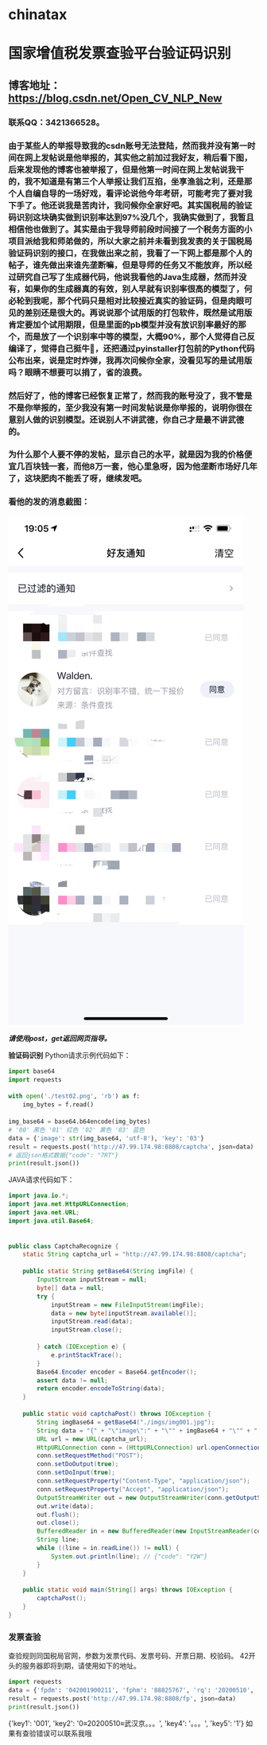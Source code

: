 # chinatax
# 国家增值税发票查验平台验证码识别
## 博客地址：https://blog.csdn.net/Open_CV_NLP_New
### 联系QQ：3421366528。
### 由于某些人的举报导致我的csdn账号无法登陆，然而我并没有第一时间在网上发帖说是他举报的，其实他之前加过我好友，稍后看下图，后来发现他的博客也被举报了，但是他第一时间在网上发帖说我干的，我不知道是有第三个人举报让我们互掐，坐享渔翁之利，还是那个人自编自导的一场好戏，看评论说他今年考研，可能考完了要对我下手了。他还说我是苦肉计，我问候你全家好吧。其实国税局的验证码识别这块确实做到识别率达到97%没几个，我确实做到了，我暂且相信他也做到了。其实是由于我导师前段时间接了一个税务方面的小项目派给我和师弟做的，所以大家之前并未看到我发表的关于国税局验证码识别的接口，在我做出来之前，我看了一下网上都是那个人的帖子，谁先做出来谁先垄断嘛，但是导师的任务又不能放弃，所以经过研究自己写了生成器代码，他说我看他的Java生成器，然而并没有，如果你的生成器真的有效，别人早就有识别率很高的模型了，何必轮到我呢，那个代码只是相对比较接近真实的验证码，但是肉眼可见的差别还是很大的。再说说那个试用版的打包软件，既然是试用版肯定要加个试用期限，但是里面的pb模型并没有放识别率最好的那个，而是放了一个识别率中等的模型，大概90%，那个人觉得自己反编译了，觉得自己挺牛🍺，还把通过pyinstaller打包前的Python代码公布出来，说是定时炸弹，我再次问候你全家，没看见写的是试用版吗？眼睛不想要可以捐了，省的浪费。
### 然后好了，他的博客已经恢复正常了，然而我的账号没了，我不管是不是你举报的，至少我没有第一时间发帖说是你举报的，说明你很在意别人做的识别模型。还说别人不讲武德，你自己才是最不讲武德的。
### 为什么那个人要不停的发帖，显示自己的水平，就是因为我的价格便宜几百块钱一套，而他8万一套，他心里急呀，因为他垄断市场好几年了，这块肥肉不能丢了呀，继续发吧。
### 看他的发的消息截图：
![Image text](https://github.com/digtial/chinatax/blob/main/%E6%B6%88%E6%81%AF%E6%88%AA%E5%9B%BE.JPG)
  
  
***请使用post，get返回网页指导。***

**验证码识别**
Python请求示例代码如下：
```python
import base64
import requests

with open('./test02.png', 'rb') as f:
    img_bytes = f.read()

img_base64 = base64.b64encode(img_bytes)
# '00' 黑色 '01' 红色 '02' 黄色 '03' 蓝色
data = {'image': str(img_base64, 'utf-8'), 'key': '03'}
result = requests.post('http://47.99.174.98:8808/captcha', json=data)
# 返回json格式数据{"code": "7RT"}
print(result.json())
```


JAVA请求代码如下：
```java
import java.io.*;
import java.net.HttpURLConnection;
import java.net.URL;
import java.util.Base64;


public class CaptchaRecognize {
    static String captcha_url = "http://47.99.174.98:8808/captcha";

    public static String getBase64(String imgFile) {
        InputStream inputStream = null;
        byte[] data = null;
        try {
            inputStream = new FileInputStream(imgFile);
            data = new byte[inputStream.available()];
            inputStream.read(data);
            inputStream.close();

        } catch (IOException e) {
            e.printStackTrace();
        }
        Base64.Encoder encoder = Base64.getEncoder();
        assert data != null;
        return encoder.encodeToString(data);
    }

    public static void captchaPost() throws IOException {
        String imgBase64 = getBase64("./imgs/img001.jpg");
        String data = "{" + "\"image\":" + "\"" + imgBase64 + "\"" + "," + "\"key\":" + "\"03\"" + "}";
        URL url = new URL(captcha_url);
        HttpURLConnection conn = (HttpURLConnection) url.openConnection();
        conn.setRequestMethod("POST");
        conn.setDoOutput(true);
        conn.setDoInput(true);
        conn.setRequestProperty("Content-Type", "application/json");
        conn.setRequestProperty("Accept", "application/json");
        OutputStreamWriter out = new OutputStreamWriter(conn.getOutputStream());
        out.write(data);
        out.flush();
        out.close();
        BufferedReader in = new BufferedReader(new InputStreamReader(conn.getInputStream(), "UTF-8"));
        String line;
        while ((line = in.readLine()) != null) {
            System.out.println(line); // {"code": "Y2W"}
        }
    }

    public static void main(String[] args) throws IOException {
        captchaPost();
    }
}

```


### 发票查验
查验规则同国税局官网，参数为发票代码、发票号码、开票日期、校验码。
42开头的服务器即将到期，请使用如下的地址。
```python
import requests
data = {'fpdm': '042001900211', 'fphm': '88825767', 'rq': '20200510', 'jym': '240104'}
result = requests.post('http://47.99.174.98:8808/fp', json=data)
print(result.json())
```

{'key1': '001', 'key2': '0≡20200510≡武汉京。。。', 'key4': '。。。', 'key5': '1'}
如果有查验错误可以联系我哦

